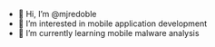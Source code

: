 - 👋 Hi, I’m @mjredoble
- 👀 I’m interested in mobile application development
- 🌱 I’m currently learning mobile malware analysis

<!---
mjredoble/mjredoble is a ✨ special ✨ repository because its `README.md` (this file) appears on your GitHub profile.
You can click the Preview link to take a look at your changes.
--->
